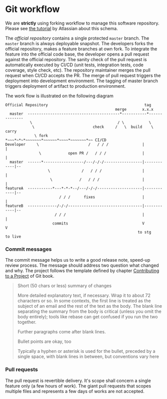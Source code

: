 # Git workflow

We are **strictly** using forking workflow to manage this software repository. Please see [the tutorial](https://www.atlassian.com/git/tutorials/comparing-workflows#forking-workflow) by Atlassian about this schema.

The *official repository* contains a single protected `master` branch. The `master` branch is always deployable snapshot. The developers forks the official repository, makes a feature branches at own fork. To integrate the feature into the official code base, the developer opens a pull request against the official repository. The sanity check of the pull request is automatically executed by CI/CD (unit tests, integration tests, code coverage, style check, etc). The repository maintainer merges the pull request when CI/CD accepts the PR. The merge of pull request triggers the deployment into development environment. The tagging of master branch triggers deployment of artifact to production environment.
 

The work flow is illustrated on the following diagram

```
Official Repository                                           tag
                                                 merge       x.x.x
  master  -----------------------------------------*-----------*--------------
           \                                      / \           \
            \                          check     /   \  build    \  carry
             \ fork                   *~~~*~*~*~~~~~~~*~~~~~~*~~~~*~~~~~~~*~~ CI/CD
Developer     \                      /   / / /               |            |
               \            open PR /   / / /                |            |
  master  ------*------------------/---/-/-/-----------------|------------|--
                   \              /   / / /                  |            |
                    \            /   / / /                   |            |
featureA  -----------*---*-*-*--/---/-/-/--------------------|------------|--
                        / / /      fixes                     |            |
featureB  -------------/-/-/---------------------------------|------------|--
                      / / /                                  |            |
                     commits                                 V            V
                                                           to stg      to live
```


### Commit messages 

The commit message helps us to write a good release note, speed-up review process. The message should address two question what changed and why. The project follows the template defined by chapter [Contributing to a Project](http://git-scm.com/book/ch5-2.html) of Git book.  

>
> Short (50 chars or less) summary of changes
>
> More detailed explanatory text, if necessary. Wrap it to about 72 characters or so. In some contexts, the first line is treated as the subject of an email and the rest of the text as the body. The blank line separating the summary from the body is critical (unless you omit the body entirely); tools like rebase can get confused if you run the two together.
> 
> Further paragraphs come after blank lines.
> 
> Bullet points are okay, too
> 
> Typically a hyphen or asterisk is used for the bullet, preceded by a single space, with blank lines in between, but conventions vary here
>
>

### Pull requests

The pull request is revertible delivery. It's scope shall concern a single feature only (a few hours of work). The giant pull requests that scopes multiple files and represents a few days of works are not accepted.


